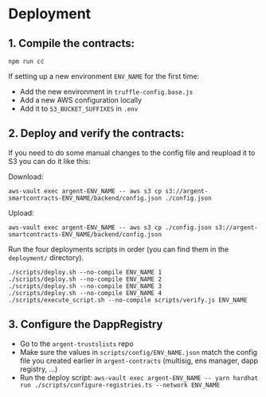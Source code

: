 # Deployment

## 1. Compile the contracts:

`npm run cc`

If setting up a new environment `ENV_NAME` for the first time:

- Add the new environment in `truffle-config.base.js`
- Add a new AWS configuration locally
- Add it to `S3_BUCKET_SUFFIXES` in `.env`

## 2. Deploy and verify the contracts:


If you need to do some manual changes to the config file and reupload it to S3 you can do it like this:

Download:

`aws-vault exec argent-ENV_NAME -- aws s3 cp s3://argent-smartcontracts-ENV_NAME/backend/config.json ./config.json`

Upload:

`aws-vault exec argent-ENV_NAME -- aws s3 cp ./config.json s3://argent-smartcontracts-ENV_NAME/backend/config.json`


Run the four deployments scripts in order (you can find them in the `deployment/` directory).

```
./scripts/deploy.sh --no-compile ENV_NAME 1
./scripts/deploy.sh --no-compile ENV_NAME 2
./scripts/deploy.sh --no-compile ENV_NAME 3
./scripts/deploy.sh --no-compile ENV_NAME 4
./scripts/execute_script.sh --no-compile scripts/verify.js ENV_NAME
```

## 3. Configure the DappRegistry

- Go to the `argent-trustslists` repo
- Make sure the values in `scripts/config/ENV_NAME.json` match the config file you created earlier in `argent-contracts` (multisig, ens manager, dapp registry, ...)
- Run the deploy script: `aws-vault exec argent-ENV_NAME -- yarn hardhat run ./scripts/configure-registries.ts --network ENV_NAME`
